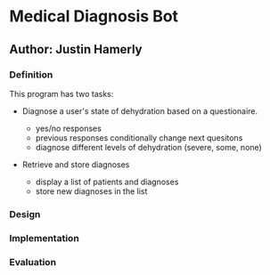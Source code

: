 # Medical Diagnosis Bot

## Author: Justin Hamerly

### **Definition**

This program has two tasks:

- Diagnose a user's state of dehydration based on a questionaire.  
  - yes/no responses
  - previous responses conditionally change next quesitons
  - diagnose different levels of dehydration (severe, some, none)

- Retrieve and store diagnoses
  - display a list of patients and diagnoses
  - store new diagnoses in the list

### **Design**

### **Implementation**

### **Evaluation**


